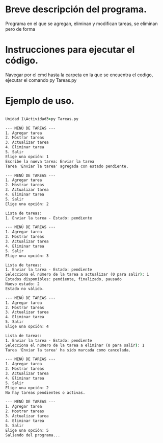 # Breve descripción del programa.

Programa en el que se agregan, eliminan y modifican tareas, se eliminan pero de forma 
# Instrucciones para ejecutar el código.
Navegar por el cmd hasta la carpeta en la que se encuentra el codigo,
ejecutar el comando py Tareas.py
# Ejemplo de uso.

``` cmd

Unidad 1\Actividad3>py Tareas.py

--- MENÚ DE TAREAS ---
1. Agregar tarea
2. Mostrar tareas
3. Actualizar tarea
4. Eliminar tarea
5. Salir
Elige una opción: 1
Escribe la nueva tarea: Enviar la tarea
Tarea 'Enviar la tarea' agregada con estado pendiente.

--- MENÚ DE TAREAS ---
1. Agregar tarea
2. Mostrar tareas
3. Actualizar tarea
4. Eliminar tarea
5. Salir
Elige una opción: 2

Lista de tareas:
1. Enviar la tarea - Estado: pendiente

--- MENÚ DE TAREAS ---
1. Agregar tarea
2. Mostrar tareas
3. Actualizar tarea
4. Eliminar tarea
5. Salir
Elige una opción: 3

Lista de tareas:
1. Enviar la tarea - Estado: pendiente
Selecciona el número de la tarea a actualizar (0 para salir): 1
Estados disponibles: pendiente, finalizado, pausado
Nuevo estado: 2
Estado no válido.

--- MENÚ DE TAREAS ---
1. Agregar tarea
2. Mostrar tareas
3. Actualizar tarea
4. Eliminar tarea
5. Salir
Elige una opción: 4

Lista de tareas:
1. Enviar la tarea - Estado: pendiente
Selecciona el número de la tarea a eliminar (0 para salir): 1
Tarea 'Enviar la tarea' ha sido marcada como cancelada.

--- MENÚ DE TAREAS ---
1. Agregar tarea
2. Mostrar tareas
3. Actualizar tarea
4. Eliminar tarea
5. Salir
Elige una opción: 2
No hay tareas pendientes o activas.

--- MENÚ DE TAREAS ---
1. Agregar tarea
2. Mostrar tareas
3. Actualizar tarea
4. Eliminar tarea
5. Salir
Elige una opción: 5
Saliendo del programa...
```
